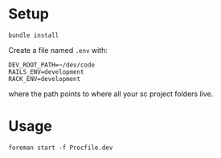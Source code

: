 
# Setup

```
bundle install
```

Create a file named `.env` with:
```
DEV_ROOT_PATH=~/dev/code
RAILS_ENV=development
RACK_ENV=development
```
where the path points to where all your sc project folders live.

# Usage

```
foreman start -f Procfile.dev
```
